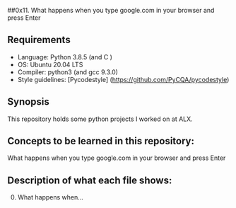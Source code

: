 ##0x11. What happens when you type google.com in your browser and press Enter

## Requirements
* Language: Python 3.8.5 (and C )
* OS: Ubuntu 20.04 LTS
* Compiler: python3  (and gcc 9.3.0)
* Style guidelines: [Pycodestyle] (https://github.com/PyCQA/pycodestyle)

## Synopsis
This repository holds some python projects I worked on at ALX.

## Concepts to be learned in this repository:
What happens when you type google.com in your browser and press Enter

## Description of what each file shows:
0. What happens when...









